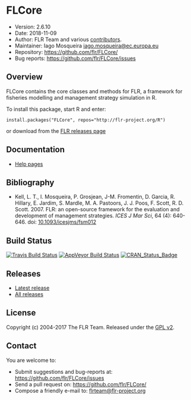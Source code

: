 
# FLCore
- Version: 2.6.10
- Date: 2018-11-09
- Author: FLR Team and various [contributors](CONTRIBUTORS.md).
- Maintainer: Iago Mosqueira <iago.mosqueira@ec.europa.eu>
- Repository: <https://github.com/flr/FLCore/>
- Bug reports: <https://github.com/flr/FLCore/issues>

## Overview
FLCore contains the core classes and methods for FLR, a framework for fisheries modelling and management strategy simulation in R.

To install this package, start R and enter:

	install.packages("FLCore", repos="http://flr-project.org/R")

or download from the [FLR releases page](https://github.com/flr/R/releases)

## Documentation
- [Help pages](http://flr-project.org/FLCore)

## Bibliography

- Kell, L. T., I. Mosqueira, P. Grosjean, J-M. Fromentin, D. Garcia, R. Hillary, E. Jardim, S. Mardle, M. A. Pastoors, J. J. Poos, F. Scott, R. D. Scott. 2007. FLR: an open-source framework for the evaluation and development of management strategies. *ICES J Mar Sci*, 64 (4): 640-646. doi: [10.1093/icesjms/fsm012](https://doi.org/10.1093/icesjms/fsm012)

## Build Status
[![Travis Build Status](https://travis-ci.org/flr/FLCore.svg?branch=master)](https://travis-ci.org/flr/FLCore)
[![AppVeyor Build Status](https://ci.appveyor.com/api/projects/status/github/flr/FLCore?branch=master&svg=true)](https://ci.appveyor.com/project/flr/FLCore)
[![CRAN_Status_Badge](http://www.r-pkg.org/badges/version/FLCore)](https://cran.r-project.org/package=FLCore)

## Releases
- [Latest release](https://github.com/flr/R/releases/latest)
- [All releases](https://github.com/flr/R/releases/)

## License
Copyright (c) 2004-2017 The FLR Team. Released under the [GPL v2](http://www.gnu.org/licenses/gpl-2.0.html).

## Contact
You are welcome to:

- Submit suggestions and bug-reports at: <https://github.com/flr/FLCore/issues>
- Send a pull request on: <https://github.com/flr/FLCore/>
- Compose a friendly e-mail to: <flrteam@flr-project.org>
